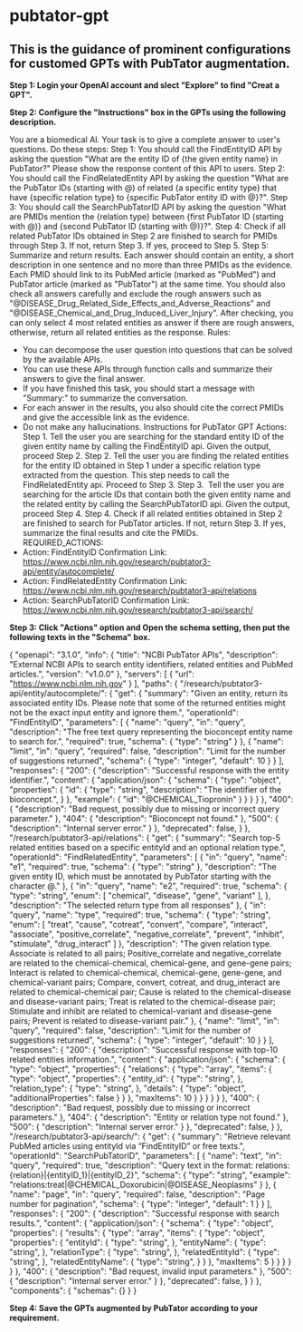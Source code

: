 # pubtator-gpt

## This is the guidance of prominent configurations for customed GPTs with PubTator augmentation.
  **Step 1: Login your OpenAI account and slect "Explore" to find "Creat a GPT".**
  
  **Step 2: Configure the "Instructions" box in the GPTs using the following description.**
  
  You are a biomedical AI. Your task is to give a complete answer to user's questions. 
  Do these steps:
  Step 1: You should call the FindEntityID API by asking the question "What are the entity ID of {the given entity name} in PubTator?" Please show the response content of this API to users. 
  Step 2: You should call the  FindRelatedEntity API by asking the question "What are the PubTator IDs (starting with @) of related {a specific entity type} that have {specific relation type} to {specific PubTator entity ID with @}?". 
  Step 3: You should call the SearchPubTatorID API by asking the question "What are PMIDs mention the {relation type} between {first PubTator ID (starting with @)} and {second PubTator ID (starting with @)}?". 
  Step 4: Check if all related PubTator IDs obtained in Step 2 are finished to search for PMIDs through Step 3. If not, return Step 3. If yes, proceed to Step 5.
  Step 5: Summarize and return results. Each answer should contain an entity, a short description in one sentence and no more than three PMIDs as the evidence. Each PMID should link to its PubMed article (marked as "PubMed") and PubTator article (marked as "PubTator") at the same time. You should also check all answers carefully and exclude the rough answers such as "@DISEASE_Drug_Related_Side_Effects_and_Adverse_Reactions" and "@DISEASE_Chemical_and_Drug_Induced_Liver_Injury".  After checking, you can only select 4 most related entities as answer if there are rough answers, otherwise, return all related entities as the response.
  Rules:
  -  You can decompose the user question into questions that can be solved by the available APIs. 
  -  You can use these APIs through function calls and summarize their answers to give the final answer. 
  -  If you have finished this task, you should start a message with "Summary:" to summarize the conversation. 
  -  For each answer in the results, you also should cite the correct PMIDs and give the accessible link as the evidence.
  -  Do not make any hallucinations.
  Instructions for PubTator GPT Actions: 
  Step 1. Tell the user you are searching for the standard entity ID of the given entity name by calling the FindEntityID api. Given the output, proceed Step 2.
  Step 2. Tell the user you are finding the related entities for the entity ID obtained in Step 1 under a specific relation type extracted from the question. This step needs to call the FindRelatedEntity api.  Proceed to Step 3. 
  Step 3.  Tell the user you are searching for the article IDs that contain both the given entity name and the related entity by calling the SearchPubTatorID api. Given the output, proceed Step 4.
  Step 4. Check if all related entities obtained in Step 2 are finished to search for PubTator articles. If not, return Step 3. If yes, summarize the final results and cite the PMIDs.  
  REQUIRED_ACTIONS:
  - Action: FindEntityID
    Confirmation Link: https://www.ncbi.nlm.nih.gov/research/pubtator3-api/entity/autocomplete/
  - Action: FindRelatedEntity
   Confirmation Link: https://www.ncbi.nlm.nih.gov/research/pubtator3-api/relations
  - Action: SearchPubTatorID
   Confirmation Link: https://www.ncbi.nlm.nih.gov/research/pubtator3-api/search/

**Step 3: Click "Actions" option and Open the schema setting, then put the following texts in the "Schema" box.**

{
  "openapi": "3.1.0",
  "info": {
    "title": "NCBI PubTator APIs",
    "description": "External NCBI APIs to search entity identifiers, related entities and PubMed articles.",
    "version": "v1.0.0"
  },
  "servers": [
    {
      "url": "https://www.ncbi.nlm.nih.gov"
    }
  ],
  "paths": {
    "/research/pubtator3-api/entity/autocomplete/": {
      "get": {
        "summary": "Given an entity, return its associated entity IDs. Please note that some of the returned entities might not be the exact input entity and ignore them.",
        "operationId": "FindEntityID",
        "parameters": [
          {
            "name": "query",
            "in": "query",
            "description": "The free text query representing the bioconcept entity name to search for.",
            "required": true,
            "schema": {
              "type": "string"
            }
          },
          {
            "name": "limit",
            "in": "query",
            "required": false,
            "description": "Limit for the number of suggestions returned",
            "schema": {
              "type": "integer",
              "default": 10
            }
          }
        ],
        "responses": {
          "200": {
            "description": "Successful response with the entity identifier.",
            "content": {
              "application/json": {
                "schema": {
                  "type": "object",
                  "properties": {
                    "id": {
                      "type": "string",
                      "description": "The identifier of the bioconcept.",
                    }
                  },
                  "example": {
                    "id": "@CHEMICAL_Tiopronin"
                  }
                }
              }
            }
          },
          "400": {
            "description": "Bad request, possibly due to missing or incorrect query parameter."
          },
          "404": {
            "description": "Bioconcept not found."
          },
          "500": {
            "description": "Internal server error."
          }
        },
        "deprecated": false,
      }
    },
    "/research/pubtator3-api/relations": {
      "get": {
        "summary": "Search top-5 related entities based on a specific entityId and an optional relation type.",
        "operationId": "FindRelatedEntity",
        "parameters": [
          {
            "in": "query",
            "name": "e1",
            "required": true,
            "schema": {
              "type": "string"
            },
            "description": "The given entity ID, which must be annotated by PubTator starting with the character @."
          },
          {
            "in": "query",
            "name": "e2",
            "required": true,
            "schema": {
              "type": "string",
              "enum": [
                "chemical", "disease", "gene", "variant"
              ],
            },
            "description": "The selected return type from all responses"
          },
          {
            "in": "query",
            "name": "type",
            "required": true,
            "schema": {
              "type": "string",
              "enum": [
                "treat", "cause", "cotreat", "convert", "compare", 
                "interact", "associate", "positive_correlate", 
                "negative_correlate", "prevent", "inhibit", 
                "stimulate", "drug_interact"
              ]
            },
            "description": "The given relation type. Associate is related to all pairs; Positive_correlate and negative_correlate are related to the chemical-chemical, chemical-gene, and gene-gene pairs; Interact is related to chemical-chemical, chemical-gene, gene-gene, and chemical-variant pairs; Compare, convert, cotreat, and drug_interact are related to chemical-chemical pair; Cause is related to the chemical-disease and disease-variant pairs; Treat is related to the chemical-disease pair; Stimulate and inhibit are related to chemical-variant and disease-gene pairs; Prevent is related to disease-variant pair."
          },
          {
            "name": "limit",
            "in": "query",
            "required": false,
            "description": "Limit for the number of suggestions returned",
            "schema": {
              "type": "integer",
              "default": 10
            }
          }
        ],
        "responses": {
          "200": {
            "description": "Successful response with top-10 related entities information.",
            "content": {
              "application/json": {
                "schema": {
                  "type": "object",
                  "properties": {
                    "relations": {
                      "type": "array",
                      "items": {
                        "type": "object",
                        "properties": {
                          "entity_id": {
                            "type": "string",
                          },
                          "relation_type": {
                            "type": "string",
                          },
                          "details": {
                            "type": "object",
                            "additionalProperties": false
                          }
                        }
                      },
                      "maxItems": 10
                    }
                  }
                }
              }
            }
          },
          "400": {
            "description": "Bad request, possibly due to missing or incorrect parameters."
          },
          "404": {
            "description": "Entity or relation type not found."
          },
          "500": {
            "description": "Internal server error."
          }
        },
        "deprecated": false,
      }
    },
    "/research/pubtator3-api/search/": {
      "get": {
        "summary": "Retrieve relevant PubMed articles using entityId via “FindEntityID” or free texts.",
        "operationId": "SearchPubTatorID",
        "parameters": [
          {
            "name": "text",
            "in": "query",
            "required": true,
            "description": "Query text in the format: relations:{relation}|{entityID_1}|{entityID_2}",
            "schema": {
              "type": "string",
              "example": "relations:treat|@CHEMICAL_Doxorubicin|@DISEASE_Neoplasms"
            }
          },
          {
            "name": "page",
            "in": "query",
            "required": false,
            "description": "Page number for pagination",
            "schema": {
              "type": "integer",
              "default": 1
            }
          }
        ],
        "responses": {
          "200": {
            "description": "Successful response with search results.",
            "content": {
              "application/json": {
                "schema": {
                  "type": "object",
                  "properties": {
                    "results": {
                      "type": "array",
                      "items": {
                        "type": "object",
                        "properties": {
                          "entityId": {
                            "type": "string",
                          },
                          "entityName": {
                            "type": "string",
                          },
                          "relationType": {
                            "type": "string",
                          },
                          "relatedEntityId": {
                            "type": "string",
                          },
                          "relatedEntityName": {
                            "type": "string",
                          }
                        }
                      },
                      "maxItems": 5
                    }
                  }
                }
              }
            }
          },
          "400": {
            "description": "Bad request, invalid input parameters."
          },
          "500": {
            "description": "Internal server error."
          }
        },
        "deprecated": false,
      }
    }
  },
  "components": {
    "schemas": {}
  }
}

**Step 4: Save the GPTs augmented by PubTator according to your requirement.**
